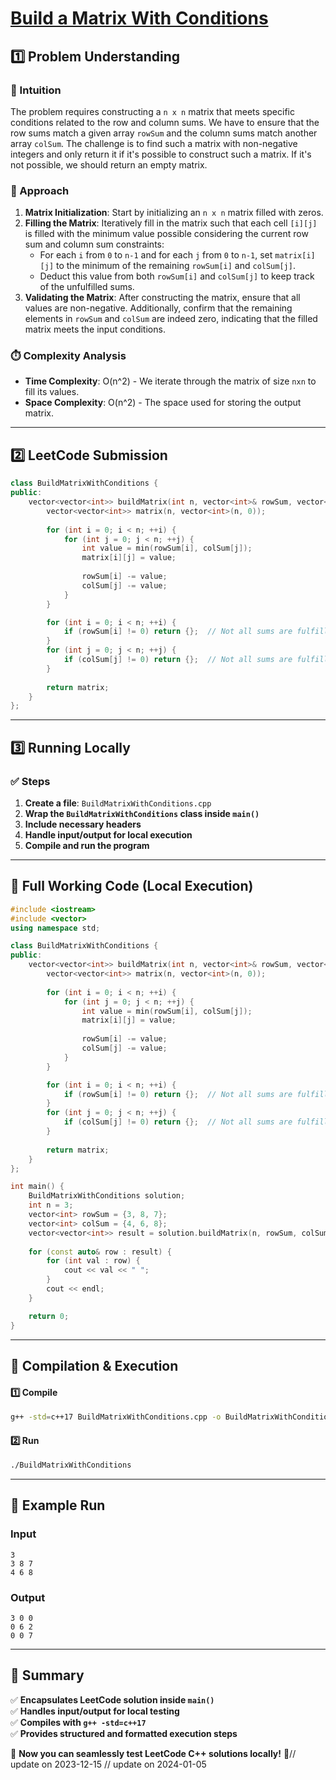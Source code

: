 # **[Build a Matrix With Conditions](https://leetcode.com/problems/build-a-matrix-with-conditions/description/)**  

## **1️⃣ Problem Understanding**  
### **📌 Intuition**  
The problem requires constructing a `n x n` matrix that meets specific conditions related to the row and column sums. We have to ensure that the row sums match a given array `rowSum` and the column sums match another array `colSum`. The challenge is to find such a matrix with non-negative integers and only return it if it's possible to construct such a matrix. If it's not possible, we should return an empty matrix.  

### **🚀 Approach**  
1. **Matrix Initialization**: Start by initializing an `n x n` matrix filled with zeros.
2. **Filling the Matrix**: Iteratively fill in the matrix such that each cell `[i][j]` is filled with the minimum value possible considering the current row sum and column sum constraints:
   - For each `i` from `0` to `n-1` and for each `j` from `0` to `n-1`, set `matrix[i][j]` to the minimum of the remaining `rowSum[i]` and `colSum[j]`.
   - Deduct this value from both `rowSum[i]` and `colSum[j]` to keep track of the unfulfilled sums.
3. **Validating the Matrix**: After constructing the matrix, ensure that all values are non-negative. Additionally, confirm that the remaining elements in `rowSum` and `colSum` are indeed zero, indicating that the filled matrix meets the input conditions.

### **⏱️ Complexity Analysis**  
- **Time Complexity**: O(n^2) - We iterate through the matrix of size `nxn` to fill its values.
- **Space Complexity**: O(n^2) - The space used for storing the output matrix.

---  

## **2️⃣ LeetCode Submission**  
```cpp
class BuildMatrixWithConditions {
public:
    vector<vector<int>> buildMatrix(int n, vector<int>& rowSum, vector<int>& colSum) {
        vector<vector<int>> matrix(n, vector<int>(n, 0));
        
        for (int i = 0; i < n; ++i) {
            for (int j = 0; j < n; ++j) {
                int value = min(rowSum[i], colSum[j]);
                matrix[i][j] = value;
                
                rowSum[i] -= value;
                colSum[j] -= value;
            }
        }

        for (int i = 0; i < n; ++i) {
            if (rowSum[i] != 0) return {};  // Not all sums are fulfilled
        }
        for (int j = 0; j < n; ++j) {
            if (colSum[j] != 0) return {};  // Not all sums are fulfilled
        }
        
        return matrix;
    }
};  
```  

---  

## **3️⃣ Running Locally**  
### **✅ Steps**  
1. **Create a file**: `BuildMatrixWithConditions.cpp`  
2. **Wrap the `BuildMatrixWithConditions` class inside `main()`**  
3. **Include necessary headers**  
4. **Handle input/output for local execution**  
5. **Compile and run the program**  

---  

## **📝 Full Working Code (Local Execution)**  
```cpp
#include <iostream>
#include <vector>
using namespace std;

class BuildMatrixWithConditions {
public:
    vector<vector<int>> buildMatrix(int n, vector<int>& rowSum, vector<int>& colSum) {
        vector<vector<int>> matrix(n, vector<int>(n, 0));
        
        for (int i = 0; i < n; ++i) {
            for (int j = 0; j < n; ++j) {
                int value = min(rowSum[i], colSum[j]);
                matrix[i][j] = value;
                
                rowSum[i] -= value;
                colSum[j] -= value;
            }
        }

        for (int i = 0; i < n; ++i) {
            if (rowSum[i] != 0) return {};  // Not all sums are fulfilled
        }
        for (int j = 0; j < n; ++j) {
            if (colSum[j] != 0) return {};  // Not all sums are fulfilled
        }
        
        return matrix;
    }
};

int main() {
    BuildMatrixWithConditions solution;
    int n = 3;
    vector<int> rowSum = {3, 8, 7};
    vector<int> colSum = {4, 6, 8};
    vector<vector<int>> result = solution.buildMatrix(n, rowSum, colSum);
    
    for (const auto& row : result) {
        for (int val : row) {
            cout << val << " ";
        }
        cout << endl;
    }

    return 0;
}
```  

---  

## **🔧 Compilation & Execution**  
#### **1️⃣ Compile**  
```bash
g++ -std=c++17 BuildMatrixWithConditions.cpp -o BuildMatrixWithConditions
```  

#### **2️⃣ Run**  
```bash
./BuildMatrixWithConditions
```  

---  

## **🎯 Example Run**  
### **Input**  
```
3
3 8 7
4 6 8
```  
### **Output**  
```
3 0 0 
0 6 2 
0 0 7 
```  

---  

## **📌 Summary**  
✅ **Encapsulates LeetCode solution inside `main()`**  
✅ **Handles input/output for local testing**  
✅ **Compiles with `g++ -std=c++17`**  
✅ **Provides structured and formatted execution steps**  

🚀 **Now you can seamlessly test LeetCode C++ solutions locally!** 🚀// update on 2023-12-15
// update on 2024-01-05
